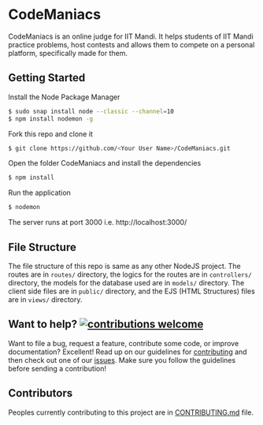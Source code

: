 # CodeManiacs

CodeManiacs is an online judge for IIT Mandi. It helps students of IIT Mandi practice problems, host contests and allows them to compete on a personal platform, specifically made for them.

## Getting Started

Install the Node Package Manager 
```bash
$ sudo snap install node --classic --channel=10
$ npm install nodemon -g
```

Fork this repo and clone it
```bash
$ git clone https://github.com/<Your User Name>/CodeManiacs.git
```

Open the folder CodeManiacs and install the dependencies
```bash
$ npm install
```

Run the application
```bash
$ nodemon
```

The server runs at port 3000 i.e. http://localhost:3000/

## File Structure

The file structure of this repo is same as any other NodeJS project. The routes are in ```routes/``` directory, the logics for the routes are in ```controllers/``` directory, the models for the database used are in ```models/``` directory. The client side files are in ```public/``` directory, and the EJS (HTML Structures) files are in ```views/``` directory.

## Want to help? [![contributions welcome](https://img.shields.io/badge/contributions-welcome-brightgreen.svg?style=flat)](https://github.com/KamandPrompt/CodeManiacs/issues)

Want to file a bug, request a feature, contribute some code, or improve documentation? Excellent! Read up on our guidelines for [contributing](CONTRIBUTING.md) and then check out one of our [issues](https://github.com/KamandPrompt/CodeManiacs/issues). Make sure you follow the guidelines before sending a contribution!

## Contributors

Peoples currently contributing to this project are in [CONTRIBUTING.md](/CONTRIBUTING.md) file.
